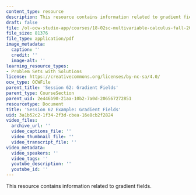 ```yaml
---
content_type: resource
description: This resource contains information related to gradient fields.
draft: false
file: /ol-ocw-studio-app/courses/18-02sc-multivariable-calculus-fall-2010/3a1b52c21f342f3dcbea16e8cb2f2824_MIT18_02SC_MNotes_v2.1.pdf
file_size: 81376
file_type: application/pdf
image_metadata:
  caption: ''
  credit: ''
  image-alt: ''
learning_resource_types:
- Problem Sets with Solutions
license: https://creativecommons.org/licenses/by-nc-sa/4.0/
ocw_type: OCWFile
parent_title: 'Session 62: Gradient Fields'
parent_type: CourseSection
parent_uid: 2e446b90-21aa-10b2-7a0d-206567272851
resourcetype: Document
title: 'Session 62 Example: Gradient Fields'
uid: 3a1b52c2-1f34-2f3d-cbea-16e8cb2f2824
video_files:
  archive_url: ''
  video_captions_file: ''
  video_thumbnail_file: ''
  video_transcript_file: ''
video_metadata:
  video_speakers: ''
  video_tags: ''
  youtube_description: ''
  youtube_id: ''
---
```

This resource contains information related to gradient fields.